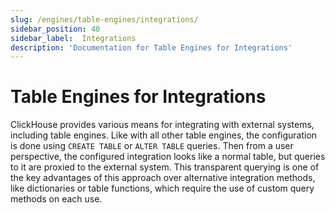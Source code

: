 ```yaml
---
slug: /engines/table-engines/integrations/
sidebar_position: 40
sidebar_label:  Integrations
description: 'Documentation for Table Engines for Integrations'
---
```


# Table Engines for Integrations

ClickHouse provides various means for integrating with external systems, including table engines. Like with all other table engines, the configuration is done using `CREATE TABLE` or `ALTER TABLE` queries. Then from a user perspective, the configured integration looks like a normal table, but queries to it are proxied to the external system. This transparent querying is one of the key advantages of this approach over alternative integration methods, like dictionaries or table functions, which require the use of custom query methods on each use.

<!-- The table of contents table for this page is automatically generated by 
https://github.com/ClickHouse/clickhouse-docs/blob/main/scripts/autogenerate-table-of-contents.sh
from the YAML front matter fields: slug, description, title.

If you've spotted an error, please edit the YML frontmatter of the pages themselves.
-->

